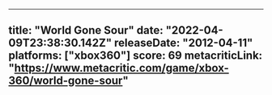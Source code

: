 
---
title: "World Gone Sour"
date: "2022-04-09T23:38:30.142Z"
releaseDate: "2012-04-11"
platforms: ["xbox360"]
score: 69
metacriticLink: "https://www.metacritic.com/game/xbox-360/world-gone-sour"
---
